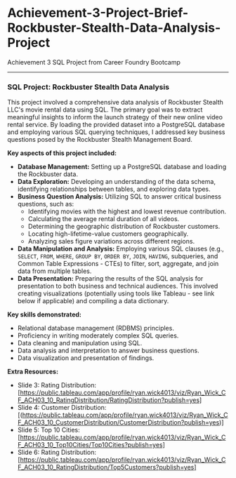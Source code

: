 # Achievement-3-Project-Brief-Rockbuster-Stealth-Data-Analysis-Project
Achievement 3 SQL Project from Career Foundry Bootcamp

---

### SQL Project: Rockbuster Stealth Data Analysis

This project involved a comprehensive data analysis of Rockbuster Stealth LLC's movie rental data using SQL. The primary goal was to extract meaningful insights to inform the launch strategy of their new online video rental service. By loading the provided dataset into a PostgreSQL database and employing various SQL querying techniques, I addressed key business questions posed by the Rockbuster Stealth Management Board.

**Key aspects of this project included:**

* **Database Management:** Setting up a PostgreSQL database and loading the Rockbuster data.
* **Data Exploration:** Developing an understanding of the data schema, identifying relationships between tables, and exploring data types.
* **Business Question Analysis:** Utilizing SQL to answer critical business questions, such as:
    * Identifying movies with the highest and lowest revenue contribution.
    * Calculating the average rental duration of all videos.
    * Determining the geographic distribution of Rockbuster customers.
    * Locating high-lifetime-value customers geographically.
    * Analyzing sales figure variations across different regions.
* **Data Manipulation and Analysis:** Employing various SQL clauses (e.g., `SELECT`, `FROM`, `WHERE`, `GROUP BY`, `ORDER BY`, `JOIN`, `HAVING`, subqueries, and Common Table Expressions - CTEs) to filter, sort, aggregate, and join data from multiple tables.
* **Data Presentation:** Preparing the results of the SQL analysis for presentation to both business and technical audiences. This involved creating visualizations (potentially using tools like Tableau - see link below if applicable) and compiling a data dictionary.

**Key skills demonstrated:**

* Relational database management (RDBMS) principles.
* Proficiency in writing moderately complex SQL queries.
* Data cleaning and manipulation using SQL.
* Data analysis and interpretation to answer business questions.
* Data visualization and presentation of findings.

**Extra Resources:**

* Slide 3: Rating Distribution: [https://public.tableau.com/app/profile/ryan.wick4013/viz/Ryan_Wick_CF_ACH03_10_RatingDistribution/RatingDistribution?publish=yes]
* Slide 4: Customer Distribution: [(https://public.tableau.com/app/profile/ryan.wick4013/viz/Ryan_Wick_CF_ACH03_10_CustomerDistribution/CustomerDistribution?publish=yes)]
* Slide 5: Top 10 Cities: [https://public.tableau.com/app/profile/ryan.wick4013/viz/Ryan_Wick_CF_ACH03_10_Top10Cities/Top10Cities?publish=yes]
* Slide 6: Rating Distribution: [https://public.tableau.com/app/profile/ryan.wick4013/viz/Ryan_Wick_CF_ACH03_10_RatingDistribution/Top5Customers?publish=yes]

